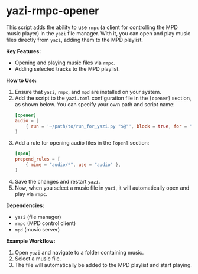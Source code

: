 # yazi-rmpc-opener

This script adds the ability to use `rmpc` (a client for controlling the MPD music player) in the `yazi` file manager. With it, you can open and play music files directly from `yazi`, adding them to the MPD playlist.

**Key Features:**
- Opening and playing music files via `rmpc`.
- Adding selected tracks to the MPD playlist.

**How to Use:**
1. Ensure that `yazi`, `rmpc`, and `mpd` are installed on your system.
2. Add the script to the `yazi.toml` configuration file in the `[opener]` section, as shown below. You can specify your own path and script name:
   ```toml
   [opener]
   audio = [
       { run = '~/path/to/run_for_yazi.py "$@"', block = true, for = "unix" }
   ]
   ```
3. Add a rule for opening audio files in the `[open]` section:
   ```toml
   [open]
   prepend_rules = [
       { mime = "audio/*", use = "audio" },
   ]
   ```
4. Save the changes and restart `yazi`.
5. Now, when you select a music file in `yazi`, it will automatically open and play via `rmpc`.

**Dependencies:**
- `yazi` (file manager)
- `rmpc` (MPD control client)
- `mpd` (music server)

**Example Workflow:**
1. Open `yazi` and navigate to a folder containing music.
2. Select a music file.
3. The file will automatically be added to the MPD playlist and start playing.
